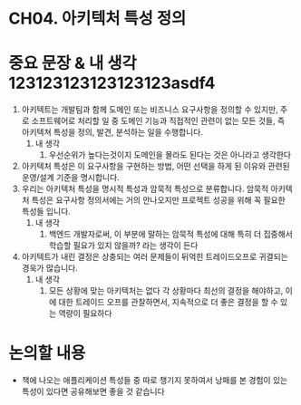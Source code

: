 # CH04. 아키텍처 특성 정의

# 중요 문장 & 내 생각123123123123123123asdf4

1. 아키텍트는 개발팀과 함께 도메인 또는 비즈니스 요구사항을 정의할 수 있지만, 주로 소프트웨어로 처리할 일 중 도메인 기능과 직접적인 관련이 없는 모든 것들, 즉 아키텍쳐 특성을 정의, 발견, 분석하는 일을 수행합니다.
    1. 내 생각
        1. 우선순위가 높다는것이지 도메인을 몰라도 된다는 것은 아니라고 생각한다
2. 아키텍처 특성은 이 요구사항을 구현하는 방법, 어떤 선택을 하게 된 이유와 관련된 운영/설계 기준을 명시합니다.
3. 우리는 아키텍처 특성을 명시적 특성과 암묵적 특성으로 분류합니다. 암묵적 아키텍처 특성은 요구사항 정의서에는 거의 안나오지만 프로젝트 성공을 위해 꼭 필요한 특성들 입니다.
    1. 내 생각
        1. 백엔드 개발자로써, 이 부분에 말하는 암묵적 특성에 대해 특히 더 집중해서 학습할 필요가 있지 않을까? 라는 생각이 든다
4. 아키텍트가 내린 결정은 상충되는 여러 문제들이 뒤억힌 트레이드오프로 귀결되는 경욱가 많습니다.
    1. 내 생각
        1. 모든 상황에 맞는 아키텍처는 없다 각 상황마다 최선의 결정을 해야하고, 이에 대한 트레이드 오프를 관찰하면서, 지속적으로 더 좋은 결정을 할 수 있는 역량이 필요하다
        

# 논의할 내용

- 책에 나오는 애플리케이션 특성들 중 따로 챙기지 못하여서 낭패를 본 경험이 있는 특성이 있다면 공유해보면 좋을 것 같습니다